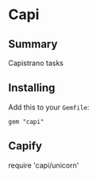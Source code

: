 # Capi

## Summary

Capistrano tasks

## Installing

Add this to your `Gemfile`:

    gem "capi"

## Capify

require 'capi/unicorn'
